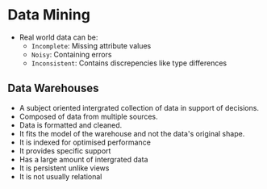 # Data Mining

* Real world data can be:
    * `Incomplete`: Missing attribute values
    * `Noisy`: Containing errors
    * `Inconsistent`: Contains discrepencies like type differences

## Data Warehouses
* A subject oriented intergrated collection of data in support of decisions.
* Composed of data from multiple sources.
* Data is formatted and cleaned.
* It fits the model of the warehouse and not the data's original shape.
* It is indexed for optimised performance
* It provides specific support
* Has a large amount of intergrated data
* It is persistent unlike views
* It is not usually relational